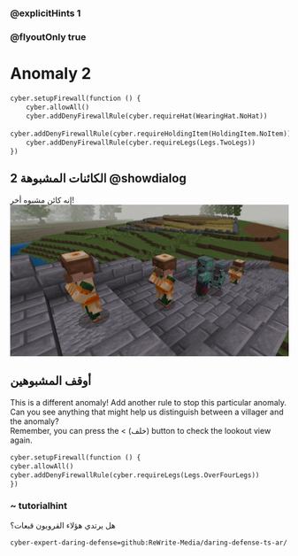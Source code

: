 ### @explicitHints 1
### @flyoutOnly true

# Anomaly 2

```ghost
cyber.setupFirewall(function () {
    cyber.allowAll()
    cyber.addDenyFirewallRule(cyber.requireHat(WearingHat.NoHat))
    cyber.addDenyFirewallRule(cyber.requireHoldingItem(HoldingItem.NoItem))
    cyber.addDenyFirewallRule(cyber.requireLegs(Legs.TwoLegs))
})

```

## الكائنات المشبوهة 2 @showdialog
إنه كائن مشبوه أخر!   
![Anomaly](https://raw.githubusercontent.com/CausewayDigital/Minecraft-EE-MakeCode/main/tutorials/cyber-kingdom/firewall/images/level_3.jpg)


## أوقف المشبوهين
This is a different anomaly! Add another rule to stop this particular anomaly. 
Can you see anything that might help us distinguish between a villager and the anomaly?   
Remember, you can press the < (خلف) button to check the lookout view again.


```template
cyber.setupFirewall(function () {
cyber.allowAll()
cyber.addDenyFirewallRule(cyber.requireLegs(Legs.OverFourLegs))
})
```

### ~ tutorialhint
هل يرتدي هؤلاء القرويون قبعات؟


```package
cyber-expert-daring-defense=github:ReWrite-Media/daring-defense-ts-ar/
```
